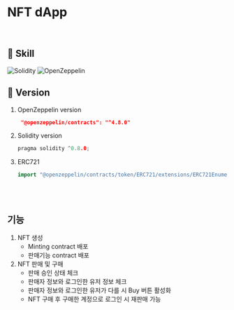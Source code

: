 # NFT dApp
<br/>

## 📌 Skill
<img alt="Solidity" src="https://img.shields.io/badge/Solidity-363636.svg?style=for-the-badge&logo=Solidity&logoColor=white"/>
<img alt="OpenZeppelin" src="https://img.shields.io/badge/OpenZeppelin-4E5EE4.svg?style=for-the-badge&logo=OpenZeppelin&logoColor=white"/>
<br/>

## 📕 Version
1. OpenZeppelin version
   ```json
    "@openzeppelin/contracts": "^4.8.0"
   ```
2. Solidity version
    ```cpp
    pragma solidity ^0.8.0;
    ```
3. ERC721
    ```cpp
    import "@openzeppelin/contracts/token/ERC721/extensions/ERC721Enumerable.sol";
    ```

<br/>
<br/>

## 기능
1. NFT 생성
    - Minting contract 배포
    - 판매기능 contract 배포
3. NFT 판매 및 구매
    - 판매 승인 상태 체크
    - 판매자 정보와 로그인한 유저 정보 체크
    - 판매자 정보와 로그인한 유저가 다를 시 Buy 버튼 활성화
    - NFT 구매 후 구매한 계정으로 로그인 시 재판매 가능